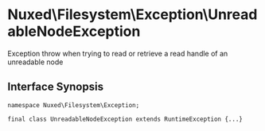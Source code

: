 # Nuxed\\Filesystem\\Exception\\UnreadableNodeException




Exception throw when trying to read or retrieve
a read handle of an unreadable node




## Interface Synopsis




``` Hack
namespace Nuxed\Filesystem\Exception;

final class UnreadableNodeException extends RuntimeException {...}
```



